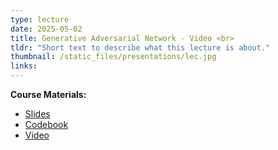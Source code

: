 ```yaml
---
type: lecture
date: 2025-05-02
title: Generative Adversarial Network - Video <br> 
tldr: "Short text to describe what this lecture is about."
thumbnail: /static_files/presentations/lec.jpg
links: 
---
```

**Course Materials:**
- [Slides](https://ml-graph.github.io/spring-2025/static_files/presentations/5-Gen-GAN.pdf)
- [Codebook](https://ml-graph.github.io/spring-2025/static_files/codes/5-Gen-GAN.ipynb)
- [Video](https://www.dropbox.com/scl/fi/gnrgkq3zkzde2gbk6s2wu/5-Gen-GAN.mov?rlkey=cqj6ew9n1915nfn81a23j0v1c&st=t9p0k89p&dl=0)
